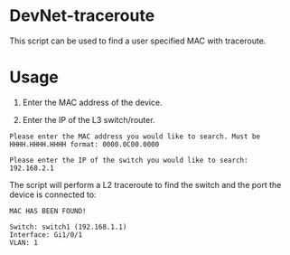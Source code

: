 # DevNet-traceroute
This script can be used to find a user specified MAC with traceroute.

# Usage

1. Enter the MAC address of the device.

2. Enter the IP of the L3 switch/router.

```
Please enter the MAC address you would like to search. Must be HHHH.HHHH.HHHH format: 0000.0C00.0000 

Please enter the IP of the switch you would like to search: 192.168.2.1
```
The script will perform a L2 traceroute to find the switch and the port the device is connected to:
```
MAC HAS BEEN FOUND!

Switch: switch1 (192.168.1.1)
Interface: Gi1/0/1
VLAN: 1
```
